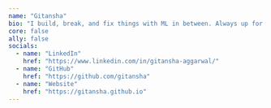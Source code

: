 ```yaml
---
name: "Gitansha"
bio: "I build, break, and fix things with ML in between. Always up for learning, growing, and debugging life with awesome Women in tech."
core: false
ally: false
socials:
  - name: "LinkedIn"
    href: "https://www.linkedin.com/in/gitansha-aggarwal/"
  - name: "GitHub"
    href: "https://github.com/gitansha"
  - name: "Website"
    href: "https://gitansha.github.io"
---
```

